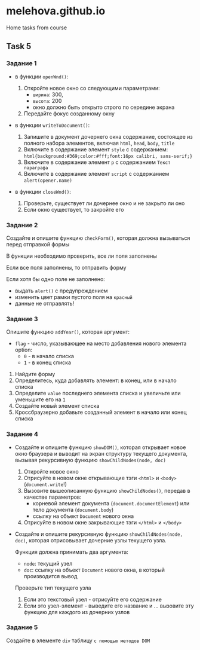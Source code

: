 # melehova.github.io

Home tasks from course

## Task 5


### Задание 1

* в функции `openWnd()`:
    1. Откройте новое окно со следующими параметрами:
        - `ширина`: 300,
        - `высота`: 200
        - окно должно быть открыто строго по середине экрана
    2. Передайте фокус созданному окну


* в функции `writeToDocument()`:
    1. Запишите в документ дочернего окна содержание, состоящее из полного набора элементов, включая `html`, `head`, `body`, `title`
    2. Включите в содержание элемент `style` с содержанием: `html{background:#369;color:#fff;font:16px calibri, sans-serif;}`
    3. Включите в содержание элемент `p` с содержанием `Текст параграфа`
    4. Включите в содержание элемент `script` с содержанием `alert(opener.name)`

* в функции `closeWnd()`:
    1. Проверьте, существует ли дочернее окно и не закрыто ли оно 
	2. Если окно существует, то закройте его

### Задание 2

Создайте и опишите функцию `checkForm()`, которая должна вызываться перед отправкой формы

В функции необходимо проверить, все ли поля заполнены

Если все поля заполнены, то отправить форму

Если хотя бы одно поле не заполнено:
- выдать `alert()` с предупреждением
- изменить цвет рамки пустого поля на `красный`
- данные не отправлять!

### Задание 3

Опишите функцию `addYear()`, которая аргумент:
* `flag` - число, указывающее на место добавления нового элемента option:
    * `0` - в начало списка
    * `1` - в конец списка

1. Найдите форму
2. Определитесь, куда добавлять элемент: в конец, или в начало списка
3. Определите `value` последнего элемента списка и увеличьте или уменьшите его на `1`
4. Создайте новый элемент списка
5. Кроссбраузерно добавьте созданный элемент в начало или конец списка

### Задание 4

* Создайте и опишите функцию `showDOM()`, которая открывает новое окно браузера и выводит на экран структуру текущего документа, вызывая рекурсивную функцию `showChildNodes(node, doc)`

    1. Откройте новое окно
    2. Отрисуйте в новом окне открывающие тэги `<html>` и `<body>` (`document.write`!)
    3. Вызовите вышеописанную	функцию `showChildNodes()`, передав в качестве параметров:
        - корневой элемент документа (`document.documentElement`) или тело документа (`document.body`)
        - ссылку на объект `Document` нового окна
    4. Отрисуйте в новом окне закрывающие тэги `</html>` и `</body>`

* Создайте и опишите рекурсивную функцию `showChildNodes(node, doc)`, которая отрисовывает дочерние узлы текущего узла.

    Функция должна принимать два аргумента:
    - `node`: текущий узел
    - `doc`: ссылку на объект `Document` нового окна, в который производится вывод

    Проверьте тип текущего узла
    1. Если это текстовый узел - отрисуйте его содержание
    2. Если это узел-элемент - выведите его название и ... вызовите эту функцию для каждого из дочерних узлов

### Задание 5

Создайте в элементе `div` таблицу `с помощью методов DOM`